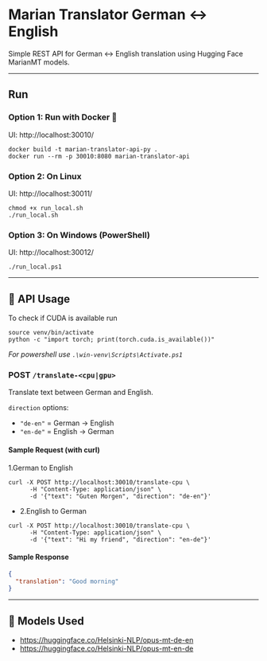 # Marian Translator German ↔ English

Simple REST API for German ↔ English translation using Hugging Face MarianMT models.

---

## Run

### Option 1: Run with Docker 🐳

UI: http://localhost:30010/

```shell
docker build -t marian-translator-api-py .
docker run --rm -p 30010:8080 marian-translator-api 
```

### Option 2: On Linux

UI: http://localhost:30011/

```shell
chmod +x run_local.sh
./run_local.sh
```

### Option 3: On Windows (PowerShell)

UI: http://localhost:30012/

```shell
./run_local.ps1
```

---

## 🔁 API Usage

To check if CUDA is available run

```shell
source venv/bin/activate
python -c "import torch; print(torch.cuda.is_available())"
```
_For powershell use `.\win-venv\Scripts\Activate.ps1`_

### POST `/translate-<cpu|gpu>`

Translate text between German and English.

`direction` options:

- `"de-en"` = German → English
- `"en-de"` = English → German

#### Sample Request (with curl)

1.German to English

```shell
curl -X POST http://localhost:30010/translate-cpu \
      -H "Content-Type: application/json" \
      -d '{"text": "Guten Morgen", "direction": "de-en"}'
```

- 2.English to German

```shell
curl -X POST http://localhost:30010/translate-cpu \
      -H "Content-Type: application/json" \
      -d '{"text": "Hi my friend", "direction": "en-de"}'
```

#### Sample Response

```json
{
  "translation": "Good morning"
}
```
---

## 🧩 Models Used

- https://huggingface.co/Helsinki-NLP/opus-mt-de-en
- https://huggingface.co/Helsinki-NLP/opus-mt-en-de


